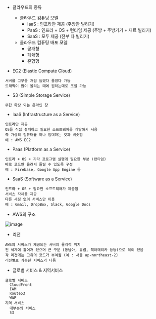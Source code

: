 * 클라우드의 종류
  * 클라우드 컴퓨팅 모델
    * IaaS : 인프라만 제공 (주방만 빌리기)
    * PaaS : 인프라 + OS + 런타임 제공 (주방 + 주방기기 + 재료 빌리기)
    * SaaS : 모두 제공 (전부 다 빌리기)
  * 클라우드 컴퓨팅 배포 모델
    * 공개형
    * 폐쇄형
    * 혼합형

* EC2 (Elastic Compute Cloud)
```
서버를 고무줄 처럼 늘였다 줄였다 가능
트래픽이 많이 몰리는 때에 원하는대로 조절 가능
```

* S3 (Simple Storage Service)
```
무한 확장 되는 온라인 창
```

* IaaS (Infrastructure as a Service)
```
인프라만 제공
OS를 직접 설치하고 필요한 소프트웨어를 개발해서 사용
즉 가상의 컴퓨터를 하나 임대하는 것과 비슷함
예 : AWS EC2
```

* Paas (Platform as a Service)
```
인프라 + OS + 기타 프로그램 실행에 필요한 부분 (런타임)
바로 코드만 올려서 돌릴 수 있도록 구성
예 : Firebase, Google App Engine 등
```

* SaaS (Software as a Service)
```
인프라 + OS + 필요한 소프트웨어가 제공됨
서비스 자체를 제공
다른 세팅 없이 서비스만 이용
예 : Gmail, DropBox, Slack, Google Docs
```

* AWS의 구조

![image](https://github.com/user-attachments/assets/5a822dd6-f5b3-4410-84b8-a5abf8ca1b25)

* 리전
```
AWS의 서비스가 제공되는 서버의 물리적 위치
전 세계에 흩어져 있으며 큰 구분 (동남아, 유럽, 북아메리카 등등)으로 묶여 있음
각 리전에는 고유의 코드가 부여됨 (예 : 서울 ap-northeast-2)
리전별로 가능한 서비스가 다름
```

* 글로벌 서비스 & 지역서비스
```
글로벌 서비스
  CloudFront
  IAM
  Route53
  WAF
지역 서비스
  대부분의 서비스
  S3
```

